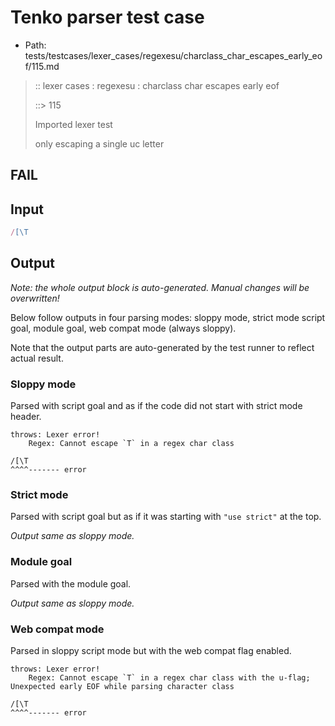 # Tenko parser test case

- Path: tests/testcases/lexer_cases/regexesu/charclass_char_escapes_early_eof/115.md

> :: lexer cases : regexesu : charclass char escapes early eof
>
> ::> 115
>
> Imported lexer test
>
> only escaping a single uc letter

## FAIL

## Input

`````js
/[\T
`````

## Output

_Note: the whole output block is auto-generated. Manual changes will be overwritten!_

Below follow outputs in four parsing modes: sloppy mode, strict mode script goal, module goal, web compat mode (always sloppy).

Note that the output parts are auto-generated by the test runner to reflect actual result.

### Sloppy mode

Parsed with script goal and as if the code did not start with strict mode header.

`````
throws: Lexer error!
    Regex: Cannot escape `T` in a regex char class

/[\T
^^^^------- error
`````

### Strict mode

Parsed with script goal but as if it was starting with `"use strict"` at the top.

_Output same as sloppy mode._

### Module goal

Parsed with the module goal.

_Output same as sloppy mode._

### Web compat mode

Parsed in sloppy script mode but with the web compat flag enabled.

`````
throws: Lexer error!
    Regex: Cannot escape `T` in a regex char class with the u-flag; Unexpected early EOF while parsing character class

/[\T
^^^^------- error
`````

